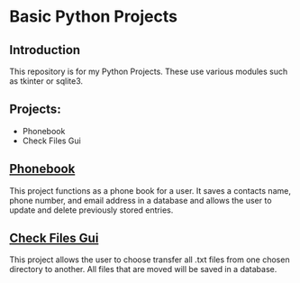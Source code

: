 # Basic Python Projects
## Introduction
This repository is for my Python Projects. These use various modules such as tkinter or sqlite3.
## Projects:
* Phonebook
* Check Files Gui

## [Phonebook](https://github.com/CodeHappy01/Python-project/tree/main/Phone%20Book%20Application)
This project functions as a phone book for a user. It saves a contacts name, phone number, and email address in a database and allows the user to update and delete previously stored entries.
## [Check Files Gui](https://github.com/CodeHappy01/Python-project/tree/main/File%20Transfer%20Assignment)
This project allows the user to choose transfer all .txt files from one chosen directory to another. 
All files that are moved will be saved in a database.
